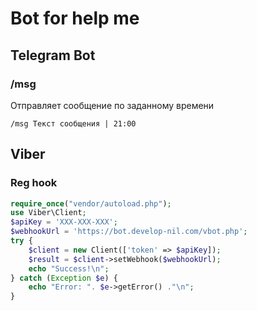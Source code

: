# Bot for help me
## Telegram Bot
### /msg
Отправляет сообщение по заданному времени

`/msg Текст сообщения | 21:00`

## Viber
### Reg hook
```php
require_once("vendor/autoload.php");
use Viber\Client;
$apiKey = 'XXX-XXX-XXX';
$webhookUrl = 'https://bot.develop-nil.com/vbot.php';
try {
    $client = new Client(['token' => $apiKey]);
    $result = $client->setWebhook($webhookUrl);
    echo "Success!\n";
} catch (Exception $e) {
    echo "Error: ". $e->getError() ."\n";
}
```

